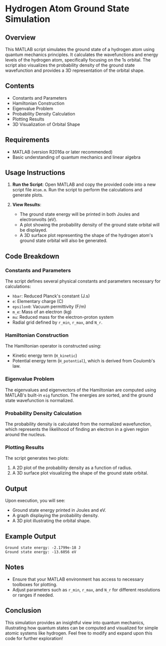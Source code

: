 # Hydrogen Atom Ground State Simulation

## Overview
This MATLAB script simulates the ground state of a hydrogen atom using quantum mechanics principles. It calculates the wavefunctions and energy levels of the hydrogen atom, specifically focusing on the 1s orbital. The script also visualizes the probability density of the ground state wavefunction and provides a 3D representation of the orbital shape.

## Contents
- Constants and Parameters
- Hamiltonian Construction
- Eigenvalue Problem
- Probability Density Calculation
- Plotting Results
- 3D Visualization of Orbital Shape

## Requirements
- MATLAB (version R2016a or later recommended)
- Basic understanding of quantum mechanics and linear algebra

## Usage Instructions

1. **Run the Script**: Open MATLAB and copy the provided code into a new script file `Atom.m`. Run the script to perform the calculations and generate plots.

2. **View Results**:
   - The ground state energy will be printed in both Joules and electronvolts (eV).
   - A plot showing the probability density of the ground state orbital will be displayed.
   - A 3D surface plot representing the shape of the hydrogen atom's ground state orbital will also be generated.

## Code Breakdown

### Constants and Parameters
The script defines several physical constants and parameters necessary for calculations:
- `hbar`: Reduced Planck's constant (J.s)
- `e`: Elementary charge (C)
- `epsilon0`: Vacuum permittivity (F/m)
- `m_e`: Mass of an electron (kg)
- `mu`: Reduced mass for the electron-proton system
- Radial grid defined by `r_min`, `r_max`, and `N_r`.

### Hamiltonian Construction
The Hamiltonian operator is constructed using:
- Kinetic energy term (`H_kinetic`)
- Potential energy term (`H_potential`), which is derived from Coulomb's law.

### Eigenvalue Problem
The eigenvalues and eigenvectors of the Hamiltonian are computed using MATLAB's built-in `eig` function. The energies are sorted, and the ground state wavefunction is normalized.

### Probability Density Calculation
The probability density is calculated from the normalized wavefunction, which represents the likelihood of finding an electron in a given region around the nucleus.

### Plotting Results
The script generates two plots:
1. A 2D plot of the probability density as a function of radius.
2. A 3D surface plot visualizing the shape of the ground state orbital.

## Output
Upon execution, you will see:
- Ground state energy printed in Joules and eV.
- A graph displaying the probability density.
- A 3D plot illustrating the orbital shape.

## Example Output
```
Ground state energy: -2.1799e-18 J
Ground state energy: -13.6056 eV
```

## Notes
- Ensure that your MATLAB environment has access to necessary toolboxes for plotting.
- Adjust parameters such as `r_min`, `r_max`, and `N_r` for different resolutions or ranges if needed.
  
## Conclusion
This simulation provides an insightful view into quantum mechanics, illustrating how quantum states can be computed and visualized for simple atomic systems like hydrogen. Feel free to modify and expand upon this code for further exploration!
